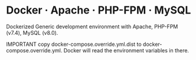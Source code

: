# Docker · Apache · PHP-FPM · MySQL
Dockerized Generic development environment with Apache, PHP-FPM (v7.4), MySQL (v8.0).

IMPORTANT copy docker-compose.override.yml.dist to docker-compose.override.yml. Docker will read the environment variables in there.

